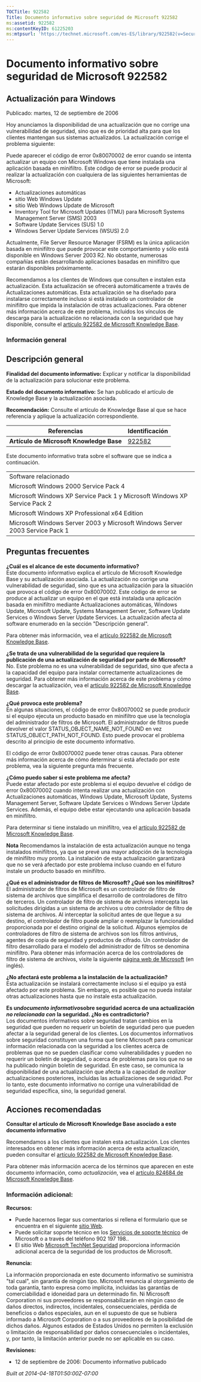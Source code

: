 ```yaml
---
TOCTitle: 922582
Title: Documento informativo sobre seguridad de Microsoft 922582
ms:assetid: 922582
ms:contentKeyID: 61225203
ms:mtpsurl: 'https://technet.microsoft.com/es-ES/library/922582(v=Security.10)'
---
```


Documento informativo sobre seguridad de Microsoft 922582
=========================================================

Actualización para Windows
--------------------------

Publicado: martes, 12 de septiembre de 2006

Hoy anunciamos la disponibilidad de una actualización que no corrige una vulnerabilidad de seguridad, sino que es de prioridad alta para que los clientes mantengan sus sistemas actualizados. La actualización corrige el problema siguiente:

Puede aparecer el código de error 0x80070002 de error cuando se intenta actualizar un equipo con Microsoft Windows que tiene instalada una aplicación basada en minifiltro. Este código de error se puede producir al realizar la actualización con cualquiera de las siguientes herramientas de Microsoft:

-   Actualizaciones automáticas
-   sitio Web Windows Update
-   sitio Web Windows Update de Microsoft
-   Inventory Tool for Microsoft Updates (ITMU) para Microsoft Systems Management Server (SMS) 2003
-   Software Update Services (SUS) 1.0
-   Windows Server Update Services (WSUS) 2.0

Actualmente, File Server Resource Manager (FSRM) es la única aplicación basada en minifiltro que puede provocar este comportamiento y sólo está disponible en Windows Server 2003 R2. No obstante, numerosas compañías están desarrollando aplicaciones basadas en minifiltro que estarán disponibles próximamente.

Recomendamos a los clientes de Windows que consulten e instalen esta actualización. Esta actualización se ofrecerá automáticamente a través de Actualizaciones automáticas. Esta actualización se ha diseñado para instalarse correctamente incluso si está instalado un controlador de minifiltro que impida la instalación de otras actualizaciones. Para obtener más información acerca de este problema, incluidos los vínculos de descarga para la actualización no relacionada con la seguridad que hay disponible, consulte el [artículo 922582 de Microsoft Knowledge Base](http://support.microsoft.com/kb/922582).

### Información general

Descripción general
-------------------

**Finalidad del documento informativo:** Explicar y notificar la disponibilidad de la actualización para solucionar este problema.

**Estado del documento informativo:** Se han publicado el artículo de Knowledge Base y la actualización asociada.

**Recomendación:** Consulte el artículo de Knowledge Base al que se hace referencia y aplique la actualización correspondiente.

| Referencias                              | Identificación                                   |
|------------------------------------------|--------------------------------------------------|
| **Artículo de Microsoft Knowledge Base** | [922582](http://support.microsoft.com/kb/922582) |

Este documento informativo trata sobre el software que se indica a continuación.

|                                                                              |
|------------------------------------------------------------------------------|
| Software relacionado                                                         |
| Microsoft Windows 2000 Service Pack 4                                        |
| Microsoft Windows XP Service Pack 1 y Microsoft Windows XP Service Pack 2    |
| Microsoft Windows XP Professional x64 Edition                                |
| Microsoft Windows Server 2003 y Microsoft Windows Server 2003 Service Pack 1 |

Preguntas frecuentes
--------------------

**¿Cuál es el alcance de este documento informativo?**  
Este documento informativo explica el artículo de Microsoft Knowledge Base y su actualización asociada. La actualización no corrige una vulnerabilidad de seguridad, sino que es una actualización para la situación que provoca el código de error 0x80070002. Este código de error se produce al actualizar un equipo en el que está instalada una aplicación basada en minifiltro mediante Actualizaciones automáticas, Windows Update, Microsoft Update, Systems Management Server, Software Update Services o Windows Server Update Services. La actualización afecta al software enumerado en la sección "Descripción general".

Para obtener más información, vea el [artículo 922582 de Microsoft Knowledge Base](http://support.microsoft.com/kb/922582).

**¿Se trata de una vulnerabilidad de la seguridad que requiere la publicación de una actualización de seguridad por parte de Microsoft?**  
No. Este problema no es una vulnerabilidad de seguridad, sino que afecta a la capacidad del equipo para instalar correctamente actualizaciones de seguridad. Para obtener más información acerca de este problema y cómo descargar la actualización, vea el [artículo 922582 de Microsoft Knowledge Base](http://support.microsoft.com/kb/922582).

**¿Qué provoca este problema?**  
En algunas situaciones, el código de error 0x80070002 se puede producir si el equipo ejecuta un producto basado en minifiltro que use la tecnología del administrador de filtros de Microsoft. El administrador de filtros puede devolver el valor STATUS\_OBJECT\_NAME\_NOT\_FOUND en vez STATUS\_OBJECT\_PATH\_NOT\_FOUND. Esto puede provocar el problema descrito al principio de este documento informativo.

El código de error 0x80070002 puede tener otras causas. Para obtener más información acerca de cómo determinar si está afectado por este problema, vea la siguiente pregunta más frecuente.

**¿Cómo puedo saber si este problema me afecta?**  
Puede estar afectado por este problema si el equipo devuelve el código de error 0x80070002 cuando intenta realizar una actualización con Actualizaciones automáticas, Windows Update, Microsoft Update, Systems Management Server, Software Update Services o Windows Server Update Services. Además, el equipo debe estar ejecutando una aplicación basada en minifiltro.

Para determinar si tiene instalado un minifiltro, vea el [artículo 922582 de Microsoft Knowledge Base](http://support.microsoft.com/kb/922582).

**Nota** Recomendamos la instalación de esta actualización aunque no tenga instalados minifiltros, ya que se prevé una mayor adopción de la tecnología de minifiltro muy pronto. La instalación de esta actualización garantizará que no se verá afectado por este problema incluso cuando en el futuro instale un producto basado en minifiltro.

**¿Qué es el administrador de filtros de Microsoft? ¿Qué son los minifiltros?**  
El administrador de filtros de Microsoft es un controlador de filtro de sistema de archivos que simplifica el desarrollo de controladores de filtro de terceros. Un controlador de filtro de sistema de archivos intercepta las solicitudes dirigidas a un sistema de archivos u otro controlador de filtro de sistema de archivos. Al interceptar la solicitud antes de que llegue a su destino, el controlador de filtro puede ampliar o reemplazar la funcionalidad proporcionada por el destino original de la solicitud. Algunos ejemplos de controladores de filtro de sistema de archivos son los filtros antivirus, agentes de copia de seguridad y productos de cifrado. Un controlador de filtro desarrollado para el modelo del administrador de filtros se denomina minifiltro. Para obtener más información acerca de los controladores de filtro de sistema de archivos, visite la siguiente [página web de Microsoft](http://go.microsoft.com/fwlink/?linkid=72993) (en inglés).

**¿No afectará este problema a la instalación de la actualización?**  
Esta actualización se instalará correctamente incluso si el equipo ya está afectado por este problema. Sin embargo, es posible que no pueda instalar otras actualizaciones hasta que no instale esta actualización.

**Es un*documento informativo*sobre seguridad acerca de una actualización** ***no relacionada con*** **la seguridad. ¿No es contradictorio?**  
Los documentos informativos sobre seguridad tratan cambios en la seguridad que pueden no requerir un boletín de seguridad pero que pueden afectar a la seguridad general de los clientes. Los documentos informativos sobre seguridad constituyen una forma que tiene Microsoft para comunicar información relacionada con la seguridad a los clientes acerca de problemas que no se pueden clasificar como vulnerabilidades y pueden no requerir un boletín de seguridad, o acerca de problemas para los que no se ha publicado ningún boletín de seguridad. En este caso, se comunica la disponibilidad de una actualización que afecta a la capacidad de *realizar* actualizaciones posteriores, incluidas las actualizaciones de seguridad. Por lo tanto, este documento informativo no corrige una vulnerabilidad de seguridad específica, sino, la seguridad general.

Acciones recomendadas
---------------------

**Consultar el artículo de Microsoft Knowledge Base asociado a este documento informativo**

Recomendamos a los clientes que instalen esta actualización. Los clientes interesados en obtener más información acerca de esta actualización, pueden consultar el [artículo 922582 de Microsoft Knowledge Base](http://support.microsoft.com/kb/922582).

Para obtener más información acerca de los términos que aparecen en este documento información, como *actualización*, vea el [artículo 824684 de Microsoft Knowledge Base](http://support.microsoft.com/kb/824684).

### Información adicional:

**Recursos:**

-   Puede hacernos llegar sus comentarios si rellena el formulario que se encuentra en el siguiente [sitio Web](https://support.microsoft.com/common/survey.aspx?scid=sw;en;1257&amp;showpage=1&amp;ws=technet&amp;sd=tech).
-   Puede solicitar soporte técnico en los [Servicios de soporte técnico](http://support.microsoft.com/default.aspx?scid=fh;es-es;incidentsubmit) de Microsoft o a través del teléfono 902 197 198..
-   El sitio Web [Microsoft TechNet Seguridad](http://www.microsoft.com/spain/technet/seguridad/default.mspx) proporciona información adicional acerca de la seguridad de los productos de Microsoft.

**Renuncia:**

La información proporcionada en este documento informativo se suministra "tal cual", sin garantía de ningún tipo. Microsoft renuncia al otorgamiento de toda garantía, tanto expresa como implícita, incluidas las garantías de comerciabilidad e idoneidad para un determinado fin. Ni Microsoft Corporation ni sus proveedores se responsabilizarán en ningún caso de daños directos, indirectos, incidentales, consecuenciales, pérdida de beneficios o daños especiales, aun en el supuesto de que se hubiera informado a Microsoft Corporation o a sus proveedores de la posibilidad de dichos daños. Algunos estados de Estados Unidos no permiten la exclusión o limitación de responsabilidad por daños consecuenciales o incidentales, y, por tanto, la limitación anterior puede no ser aplicable en su caso.

**Revisiones:**

-   12 de septiembre de 2006: Documento informativo publicado

*Built at 2014-04-18T01:50:00Z-07:00*
